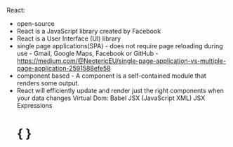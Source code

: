 React: 
- open-source
- React is a JavaScript library created by Facebook
- React is a User Interface (UI) library
- single page applications(SPA)
        - does not require page reloading during use
        - Gmail, Google Maps, Facebook or GitHub
        - https://medium.com/@NeotericEU/single-page-application-vs-multiple-page-application-2591588efe58
- component based
         -  A component is a self-contained module that renders some output.
- React will efficiently update and render just the right components when your data changes
Virtual Dom:
Babel
JSX (JavaScript XML)
JSX Expressions <h1> { } </h1> 